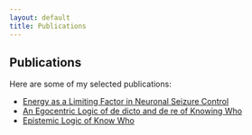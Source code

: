 ```yaml
---
layout: default
title: Publications
---
```


<section id="publications">
  <h2>Publications</h2>
  <p>Here are some of my selected publications:</p>
  <ul>
    <li><a href="https://scholarship.claremont.edu/cmc_theses/3060/" target="_blank">Energy as a Limiting Factor in Neuronal Seizure Control</a></li>
    <li><a href="https://academic.oup.com/logcom/advance-article/doi/10.1093/logcom/exad053/7248901" target="_blank">An Egocentric Logic of de dicto and de re of Knowing Who</a></li>
    <li><a href="https://ojs.aaai.org/index.php/AAAI/article/view/17367" target="_blank">Epistemic Logic of Know Who</a></li>
  </ul>
</section>
